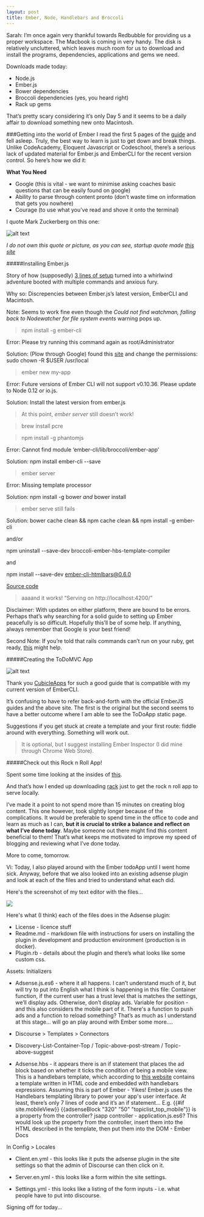 ```yaml
---
layout: post
title: Ember, Node, Handlebars and Broccoli
---
```


Sarah: I’m once again very thankful towards Redbubble for providing us a proper workspace. The Macbook is coming in very handy. The disk is relatively uncluttered, which leaves much room for us to download and install the programs, dependencies, applications and gems we need. 

Downloads made today:
- Node.js
- Ember.js
- Bower dependencies
- Broccoli dependencies (yes, you heard right)
- Rack up gems

That’s pretty scary considering it’s only Day 5 and it seems to be a daily affair to download something new onto Macintosh.

###Getting into the world of Ember
I read the first 5 pages of the [guide](guides.emberjs.com) and fell asleep. Truly, the best way to learn is just to get down and break things. Unlike CodeAcademy, Eloquent Javascript or Codeschool, there’s a serious lack of updated material for Ember.js and EmberCLI for the recent version control. So here’s how we did it:

**What You Need**

- Google (this is vital - we want to minimise asking coaches basic questions that can be easily found on google)
- Ability to parse through content pronto (don’t waste time on information that gets you nowhere)
- Courage (to use what you’ve read and shove it onto the terminal)

I quote Mark Zuckerberg on this one:

![alt text](https://www.dropbox.com/sc/fguf9avgs41dibe/AAAUXcARKXXEFiCXFPzFhhYJa?dl=1)

*I do not own this quote or picture, as you can see, startup quote made [this site](http://startupquote.com/post/1624569753)*

#####Installing Ember.js

Story of how (supposedly) [3 lines of setup](http://guides.emberjs.com/v1.11.0/ember-cli/) turned into a whirlwind adventure booted with multiple commands and anxious fury.

Why so: Discrepencies between Ember.js’s latest version, EmberCLI and Macintosh.

Note: Seems to work fine even though the *Could not find watchman, falling back to Nodewatcher for file system events* warning pops up.

> npm install -g ember-cli

Error: Please try running this command again as root/Administrator

Solution: (Plow through Google) found this [site](https://aralbalkan.com/scribbles/npm-install-g-please-try-running-this-command-again-as-root-administrator/) and change the permissions: sudo chown -R $USER /usr/local
> ember new my-app

Error: Future versions of Ember CLI will not support v0.10.36. Please update to Node 0.12 or io.js.

Solution: Install the latest version from ember.js

> At this point, *ember server* still doesn’t work!

> brew install pcre

> npm install -g phantomjs

Error: Cannot find module ‘ember-cli/lib/broccoli/ember-app’

Solution: npm install ember-cli --save

> ember server

Error: Missing template processor

Solution: npm install -g bower *and* bower install

> ember serve still fails

Solution: bower cache clean && npm cache clean && npm install -g ember-cli

and/or

npm uninstall --save-dev broccoli-ember-hbs-template-compiler

and

npm install --save-dev ember-cli-htmlbars@0.6.0

[Source code](https://gist.github.com/abuiles/11130700)

> aaaand it works! “Serving on http://localhost:4200/”

Disclaimer: With updates on either platform, there are bound to be errors. Perhaps that’s why searching for a solid guide to setting up Ember peacefully is so difficult. Hopefully this’ll be of some help. If anything, always remember that Google is your best friend!

Second Note: If you’re told that rails commands can’t run on your ruby, get ready, [this](http://stackoverflow.com/questions/29803099/cant-run-rails-commands-your-ruby-version-is-2-2-1-but-your-gemfile-specified) might help.

#####Creating the ToDoMVC App

![alt text](https://www.dropbox.com/sc/68r13320ubu2oj9/AADomTSZYEnqCD4-1t2vfQDka?dl=1)

Thank you [CubicleApps](http://www.cubicleapps.com/articles/todo-mvc-with-ember-cli-part-1#) for such a good guide that is compatible with my current version of EmberCLI.

It’s confusing to have to refer back-and-forth with the official EmberJS guides and the above site. The first is the original but the second seems to have a better outcome where I am able to see the ToDoApp static page.

Suggestions if you get stuck at create a template and your first route: fiddle around with everything. Something will work out.

> It is optional, but I suggest installing Ember Inspector (I did mine through Chrome Web Store).

#####Check out this Rock n Roll App!

Spent some time looking at the insides of [this](http://www.toptal.com/javascript/a-step-by-step-guide-to-building-your-first-ember-js-app).

And that’s how I ended up downloading [rack](http://rack.github.io/) just to get the rock n roll app to serve locally.

I’ve made it a point to not spend more than 15 minutes on creating blog content. This one however, took slightly longer because of the complications. It would be preferable to spend time in the office to code and learn as much as I can, **but it is crucial to strike a balance and reflect on what I’ve done today**. Maybe someone out there might find this content beneficial to them! That’s what keeps me motivated to improve my speed of blogging and reviewing what I’ve done today.

More to come, tomorrow. 


Vi:
Today, I also played around with the Ember todoApp until I went home sick.  Anyway, before that we also looked into an existing adsense
plugin and look at each of the files and tried to understand what each did.

Here's the screenshot of my text editor with the files...

![](https://www.dropbox.com/sc/vhgan5omkqrlgae/AAA50iGoXy8rqg2Sg2TI712ra?dl=1)

Here's what (I think) each of the files does in the Adsense plugin:

* License - licence stuff
* Readme.md - markdown file with instructions for users on installing the plugin in development and production environment (production is in docker). 
* Plugin.rb - details about the plugin and there’s what looks like some custom css.

Assets:
Initializers
* Adsense.js.es6 - where it all happens.  I can’t understand much of it, but will try to put into English what I think is happening in this file:
Container function, if the current user has a trust level that is matches the settings, we’ll display ads. Otherwise, don’t display ads.
Variable for position - and this also considers the mobile part of it.  There's a function to push ads and a function to reload something?
That’s as much as I understand at this stage… will go an play around with Ember some more….

* Discourse > Templates > Connectors
* Discovery-List-Container-Top / Topic-above-post-stream / Topic-above-suggest
* Adsense.hbs - it appears there is an if statement that places the ad block based on whether it ticks the condition of being a mobile view.  This is a handlebars template, which according to [this website](http://fileinfo.com/extension/hbs) contains a template written in HTML code and embedded with handlebars expressions.  Assuming this is part of Ember - Yikes! Ember.js uses the Handlebars templating library to power your app's user interface.  At least, there’s only 7 lines of code and it’s an if statement…
E.g. {{#if site.mobileView}} {{adsenseBlock "320" "50" "topiclist_top_mobile"}} is a property from the controller? jsapp controller - application.js.es6?
This would look up the property from the controller, insert them into the HTML described in the template, then put them into the DOM - Ember Docs

In Config > Locales
* Client.en.yml - this looks like it puts the adsense plugin in the site settings so that the admin of Discourse can then click on it.
* Server.en.yml - this looks like a form within the site settings. 

* Settings.yml - this looks like a listing of the form inputs - i.e. what people have to put into discourse.

Signing off for today...
